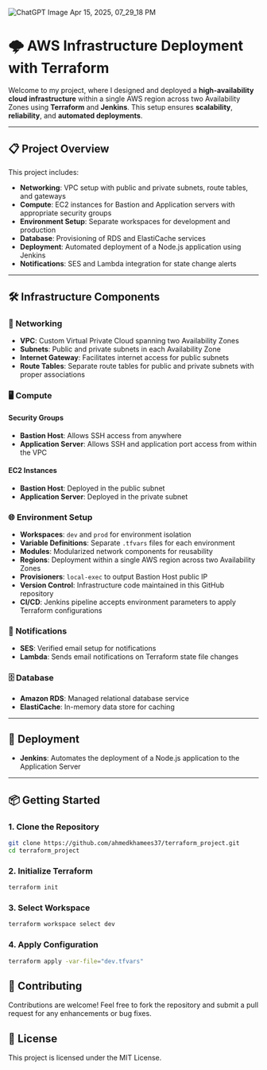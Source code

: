 ![ChatGPT Image Apr 15, 2025, 07_29_18 PM](https://github.com/user-attachments/assets/7e7fb0d4-edae-4c04-a080-bcefae73c05d)


# 🌩️ AWS Infrastructure Deployment with Terraform 

Welcome to my project, where I designed and deployed a **high-availability cloud infrastructure** within a single AWS region across two Availability Zones using **Terraform** and **Jenkins**. This setup ensures **scalability**, **reliability**, and **automated deployments**.

---

## 📋 Project Overview

This project includes:

- **Networking**: VPC setup with public and private subnets, route tables, and gateways  
- **Compute**: EC2 instances for Bastion and Application servers with appropriate security groups  
- **Environment Setup**: Separate workspaces for development and production  
- **Database**: Provisioning of RDS and ElastiCache services  
- **Deployment**: Automated deployment of a Node.js application using Jenkins  
- **Notifications**: SES and Lambda integration for state change alerts  

---

## 🛠️ Infrastructure Components

### 🔧 Networking

- **VPC**: Custom Virtual Private Cloud spanning two Availability Zones  
- **Subnets**: Public and private subnets in each Availability Zone  
- **Internet Gateway**: Facilitates internet access for public subnets  
- **Route Tables**: Separate route tables for public and private subnets with proper associations  

### 🖥️ Compute

#### Security Groups

- **Bastion Host**: Allows SSH access from anywhere  
- **Application Server**: Allows SSH and application port access from within the VPC  

#### EC2 Instances

- **Bastion Host**: Deployed in the public subnet  
- **Application Server**: Deployed in the private subnet  

### 🌐 Environment Setup

- **Workspaces**: `dev` and `prod` for environment isolation  
- **Variable Definitions**: Separate `.tfvars` files for each environment  
- **Modules**: Modularized network components for reusability  
- **Regions**: Deployment within a single AWS region across two Availability Zones  
- **Provisioners**: `local-exec` to output Bastion Host public IP  
- **Version Control**: Infrastructure code maintained in this GitHub repository  
- **CI/CD**: Jenkins pipeline accepts environment parameters to apply Terraform configurations  

### 🔔 Notifications

- **SES**: Verified email setup for notifications  
- **Lambda**: Sends email notifications on Terraform state file changes  

### 🗄️ Database

- **Amazon RDS**: Managed relational database service  
- **ElastiCache**: In-memory data store for caching  

---

## 🚀 Deployment

- **Jenkins**: Automates the deployment of a Node.js application to the Application Server  

---

## 📦 Getting Started

### 1. Clone the Repository

```sh
git clone https://github.com/ahmedkhamees37/terraform_project.git
cd terraform_project
```
### 2. Initialize Terraform
```sh
terraform init
```
### 3. Select Workspace
```sh
terraform workspace select dev
```

### 4. Apply Configuration
```sh
terraform apply -var-file="dev.tfvars"
```
## 🤝 Contributing
Contributions are welcome!
Feel free to fork the repository and submit a pull request for any enhancements or bug fixes.

## 📄 License
This project is licensed under the MIT License.
